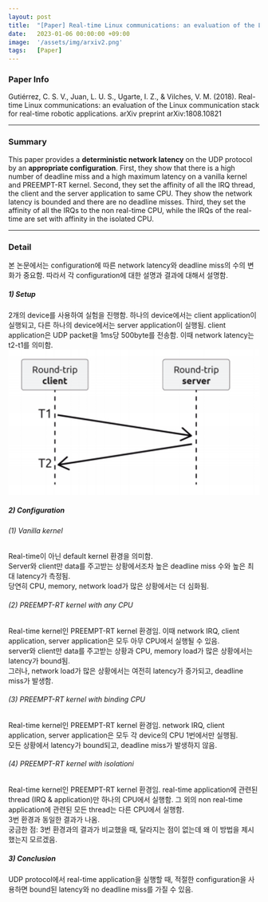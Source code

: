 ```yaml
---
layout: post
title:  "[Paper] Real-time Linux communications: an evaluation of the Linux communication stack for real-time robotic applications"
date:   2023-01-06 00:00:00 +09:00
image:  '/assets/img/arxiv2.png'
tags:   [Paper]
---
```


### Paper Info
Gutiérrez, C. S. V., Juan, L. U. S., Ugarte, I. Z., & Vilches, V. M. (2018). Real-time Linux communications: an evaluation of the Linux communication stack for real-time robotic applications. arXiv preprint arXiv:1808.10821  

***

### **Summary**
This paper provides a **deterministic network latency** on the UDP protocol by an **appropriate configuration**. First, they show that there is a high number of deadline miss and a high maximum latency on a vanilla kernel and PREEMPT-RT kernel. Second, they set the affinity of all the IRQ thread, the client and the server application to same CPU. They show the network latency is bounded and there are no deadline misses. Third, they set the affinity of all the IRQs to the non real-time CPU, while the IRQs of the real-time are set with affinity in the isolated CPU.

***

### **Detail**
본 논문에서는 configuration에 따른 network latency와 deadline miss의 수의 변화가 중요함. 따라서 각 configuration에 대한 설명과 결과에 대해서 설명함.
##### 1) Setup
2개의 device를 사용하여 실험을 진행함. 하나의 device에서는 client application이 실행되고, 다른 하나의 device에서는 server application이 실행됨. client application은 UDP packet을 1ms당 500byte를 전송함. 이때 network latency는 t2-t1를 의미함. 
![](/assets/img/18-arxiv.png)
##### 2) Configuration
###### (1) Vanilla kernel 
Real-time이 아닌 default kernel 환경을 의미함.  
Server와 client만 data를 주고받는 상황에서조차 높은 deadline miss 수와 높은 최대 latency가 측정됨.  
당연히 CPU, memory, network load가 많은 상황에서는 더 심화됨.
###### (2) PREEMPT-RT kernel with any CPU
Real-time kernel인 PREEMPT-RT kernel 환경임. 이때 network IRQ, client application, server application은 모두 아무 CPU에서 실행될 수 있음.  
server와 client만 data를 주고받는 상황과 CPU, memory load가 많은 상황에서는 latency가 bound됨.  
그러나, network load가 많은 상황에서는 여전히 latency가 증가되고, deadline miss가 발생함.
###### (3) PREEMPT-RT kernel with binding CPU 
Real-time kernel인 PREEMPT-RT kernel 환경임. network IRQ, client application, server application은 모두 각 device의 CPU 1번에서만 실행됨.  
모든 상황에서 latency가 bound되고, deadline miss가 발생하지 않음.
###### (4) PREEMPT-RT kernel with isolationi
Real-time kernel인 PREEMPT-RT kernel 환경임. real-time application에 관련된 thread (IRQ & application)만 하나의 CPU에서 실행함. 그 외의 non real-time application에 관련된 모든 thread는 다른 CPU에서 실행함.  
3번 환경과 동일한 결과가 나옴.  
궁금한 점: 3번 환경과의 결과가 비교했을 때, 달라지는 점이 없는데 왜 이 방법을 제시했는지 모르겠음.
##### 3) Conclusion
UDP protocol에서 real-time application을 실행할 때, 적절한 configuration을 사용하면 bound된 latency와 no deadline miss를 가질 수 있음.











